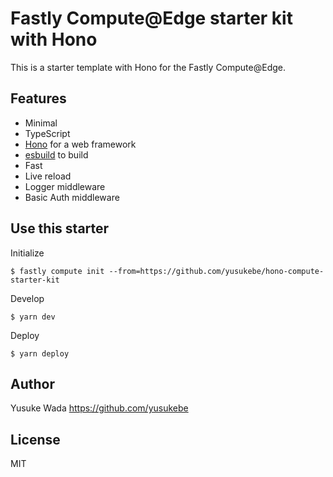 # Fastly Compute@Edge starter kit with Hono

This is a starter template with Hono for the Fastly Compute@Edge.

## Features

- Minimal
- TypeScript
- [Hono](https://github.com/yusukebe/hono) for a web framework
- [esbuild](https://github.com/evanw/esbuild) to build
- Fast
- Live reload
- Logger middleware
- Basic Auth middleware

## Use this starter

Initialize

```
$ fastly compute init --from=https://github.com/yusukebe/hono-compute-starter-kit
```

Develop

```
$ yarn dev
```

Deploy

```
$ yarn deploy
```

## Author

Yusuke Wada <https://github.com/yusukebe>

## License

MIT
